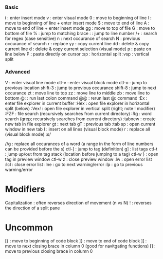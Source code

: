 ### Basic ###
i         : enter insert mode
v         : enter visual mode
0         : move to beginning of line
I         : move to beginning of line + enter insert mode
$         : move to end of line
A         : move to end of line + enter insert mode
gg        : move to top of file
G         : move to bottom of file
%         : jump to matching brace
:<number> : jump to line number
/+<regex> : search for regex (case sensitive)
n         : next occurance of search
N         : previous occurance of search
r         : replace
yy        : copy current line
dd        : delete & copy current line
d         : delete & copy current selection (visual mode)
p         : paste on line below
P         : paste directly on cursor
:sp       : horizontal split
:vsp      : vertical split

### Advanced ###
V                       : enter visual line mode
ctl-v                   : enter visual block mode
ctl-o                   : jump to previous location
shift-3                 : jump to previous occurance
shift-8                 : jump to next occurance
zt                      : move line to top
zz                      : move line to middle
zb                      : move line to bottom
@:                      : run last colon command
@@                      : rerun last @: command
:Ex                     : enter file explorer in current buffer
:Hex                    : open file explorer in horizontal split (below)
:Vex!                   : open file explorer in vertical split (right; note ! modifier)
:FZF                    : file search (recursively searches from current directory)
:Rg                     : word search (grep; recursively searches from current directory)
:tabnew                 : create new tab in file explorer
gt                      : next tab
gT                      : previous tab
:tab sp                 : open current window in new tab
I                       : insert on all lines (visual block mode)
r                       : replace all (visual block mode)
:s/<search>/<replace>/g : replace all occurances of a word (a range in the form of line numbers can be provided before the s)
ctl-]                   : jump to tag (definition)
g]                      : list tags
ctl-t                   : jump up/out from tag stack (location before jumping to a tag)
ctl-w }                 : open tag in preview window
ctl-w z                 : close preview window
:lw                     : open error list
:lcl                    : close error list
:lne                    : go to next warning/error
:lp                     : go to previous warning/error

# Modifiers #
Capitalization : often reverses direction of movement (n vs N)
!              : reverses the direction of a split pane

# Uncommon #
[{      : move to beginning of code block
]}      : move to end of code block
][      : move to next closing brace in column 0 (good for navitgating functions)
[]      : move to previous closing brace in column 0
